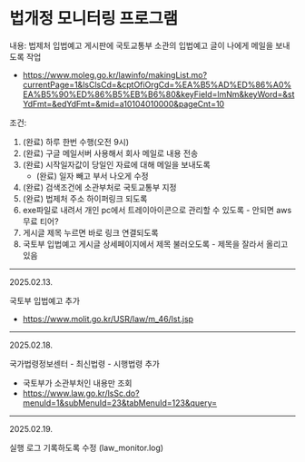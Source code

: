 # 법개정 모니터링 프로그램

내용: 법제처 입법예고 게시판에 국토교통부 소관의 입법예고 글이 나에게 메일을 보내도록 작업
  - https://www.moleg.go.kr/lawinfo/makingList.mo?currentPage=1&lsClsCd=&cptOfiOrgCd=%EA%B5%AD%ED%86%A0%EA%B5%90%ED%86%B5%EB%B6%80&keyField=lmNm&keyWord=&stYdFmt=&edYdFmt=&mid=a10104010000&pageCnt=10

조건:
  1. (완료) 하루 한번 수행(오전 9시)
  2. (완료) 구글 메일서버 사용해서 회사 메일로 내용 전송
  3. (완료) 시작일자값이 당일인 자료에 대해 메일을 보내도록
     - (완료) 일자 빼고 부서 나오게 수정
  4. (완료) 검색조건에 소관부처로 국토교통부 지정
  5. (완료) 법제처 주소 하이퍼링크 되도록
  6. exe파일로 내려서 개인 pc에서 트레이아이콘으로 관리할 수 있도록
    - 안되면 aws 무료 티어?
  7. 게시글 제목 누르면 바로 링크 연결되도록
  8. 국토부 입법예고 게시글 상세페이지에서 제목 불러오도록
    - 제목을 잘라서 올리고 있음

---------------
2025.02.13.

국토부 입법예고 추가
  - https://www.molit.go.kr/USR/law/m_46/lst.jsp

---------------
2025.02.18.

국가법령정보센터 - 최신법령 - 시행법령 추가
  - 국토부가 소관부처인 내용만 조회
  - https://www.law.go.kr/lsSc.do?menuId=1&subMenuId=23&tabMenuId=123&query=

---------------
2025.02.19.

실행 로그 기록하도록 수정 (law_monitor.log)
